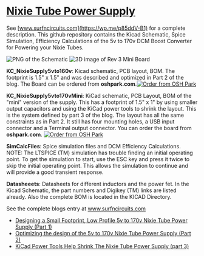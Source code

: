 # [Nixie Tube Power Supply](https://wp.me/p85ddV-B1 )

See [www.surfncircuits.com](https://wp.me/p85ddV-B1)  for a complete description.  This github repository contains the Kicad Schematic, Spice Simulation, Efficiency Calculations of the 5v to 170v DCM Boost Converter for Powering your Nixie Tubes.   

![PNG of the Schematic](https://github.com/drkmsmithjr/NixiePowerSupply/blob/master/KC_NixieSupply5vTo160v/nixiesupply5vto160vdcmboost-sch.png)
![3D image of Rev 3 Mini Board](https://github.com/drkmsmithjr/NixiePowerSupply/blob/master/Mini_Nixie_3D.png)

__KC_NixieSupply5vto160v__:  Kicad schematic, PCB layout, BOM.  The footprint is 1.5" x 1.5" and was described and optimized in Part 2 of the blog.     The Board can be ordered from __oshpark.com__.<a href="https://oshpark.com/shared_projects/FZ5eYIVY"><img src="https://oshpark.com/assets/badge-5b7ec47045b78aef6eb9d83b3bac6b1920de805e9a0c227658eac6e19a045b9c.png" alt="Order from OSH Park"></img></a>

__KC_NixieSupply5vto170vMini__:  KiCad schematic, PCB Layout, BOM of the "mini" version of the supply.   This has a footprint of 1.5" x 1" by using smaller output capacitors and using the KiCad power tools to shrink the layout.  This is the system defined by part 3 of the blog.    The layout has all the same constraints as in Part 2.  It still has four mounting holes, a USB input connector and a Terminal output connector.    You can order the board from __oshpark.com__. <a href="https://oshpark.com/shared_projects/UnjheFwg"><img src="https://oshpark.com/assets/badge-5b7ec47045b78aef6eb9d83b3bac6b1920de805e9a0c227658eac6e19a045b9c.png" alt="Order from OSH Park"></img></a>

__SimCalcFiles__:  Spice simulation files and DCM Efficiency Calculations.  NOTE: The LTSPICE (TM) simulation has trouble finding an initial operating point.   To get the simulation to start, use the ESC key and press it twice to skip the initial operating point.   This allows the simulation to continue and will provide a good transient response.    

__Datasheeets__: Datasheets for different inductors and the power fet.  In the Kicad Schematic, the part numbers and Digikey (TM) links are listed already.   Also the complete BOM is located in the KICAD Directory.      

See the complete blogs entry at  www.surfncircuits.com
  * [Designing a Small Footprint, Low Profile 5v to 170v Nixie Tube Power Supply (Part 1)](https://wp.me/p85ddV-A8 )
  * [Optimizing the design of the 5v to 170v Nixie Tube Power Supply (Part 2)](https://wp.me/p85ddV-B1 )
  * [KiCad Power Tools Help Shrink The Nixie Tube Power Supply (part 3)](https://wp.me/p85ddV-Ck)  
